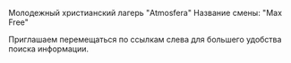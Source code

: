 Молодежный христианский лагерь "Atmosfera" 
Название смены: "Max Free"

Приглашаем перемещаться по ссылкам слева для большего удобства поиска информации.